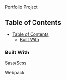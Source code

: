 Portfolio Project

## Table of Contents

- [Table of Contents](#table-of-contents)
  - [Built With](#built-with)

### Built With

Sass/Scss

Webpack
